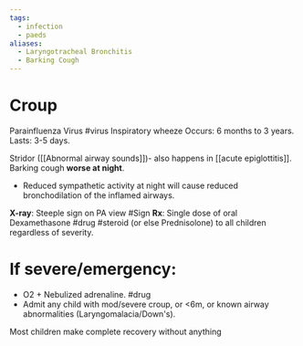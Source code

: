 ```yaml
---
tags:
  - infection
  - paeds
aliases:
  - Laryngotracheal Bronchitis
  - Barking Cough
---
```

# Croup
Parainfluenza Virus #virus
Inspiratory wheeze
Occurs: 6 months to 3 years.
Lasts: 3-5 days.

Stridor ([[Abnormal airway sounds]])- also happens in [[acute epiglottitis]]. 
Barking cough **worse at night**.
- Reduced sympathetic activity at night will cause reduced bronchodilation of the inflamed airways.

**X-ray**: Steeple sign on PA view #Sign
**Rx**: Single dose of oral Dexamethasone #drug #steroid (or else Prednisolone) to all children regardless of severity.
# If severe/emergency:
- O2 + Nebulized adrenaline. #drug
- Admit any child with mod/severe croup, or <6m, or known airway abnormalities (Laryngomalacia/Down's).

Most children make complete recovery without anything